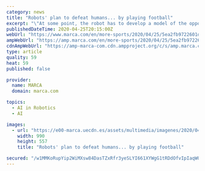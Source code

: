```yaml
---
category: news
title: "Robots' plan to defeat humans... by playing football"
excerpt: "\"At some point, the robot has to develop a model of the opponents, as this is not a game that depends entirely on one's own skills but also on the skills of the opponent,\" he stated. \"Chess is an excellent example. Currently the best artificial intelligence system that plays chess is based on learning by reinforcement creating a model of the game."
publishedDateTime: 2020-04-25T20:15:00Z
webUrl: "https://www.marca.com/en/more-sports/2020/04/25/5ea2fb9722601de4048b4624.html"
ampWebUrl: "https://amp.marca.com/en/more-sports/2020/04/25/5ea2fb9722601de4048b4624.html"
cdnAmpWebUrl: "https://amp-marca-com.cdn.ampproject.org/c/s/amp.marca.com/en/more-sports/2020/04/25/5ea2fb9722601de4048b4624.html"
type: article
quality: 59
heat: 59
published: false

provider:
  name: MARCA
  domain: marca.com

topics:
  - AI in Robotics
  - AI

images:
  - url: "https://e00-marca.uecdn.es/assets/multimedia/imagenes/2020/04/15/15869578975434.jpg"
    width: 990
    height: 557
    title: "Robots' plan to defeat humans... by playing football"

secured: "/w1MMKoRupYip2WiMXsw84DasTZxRfr3yeSLYI661XYWgG1tRDdOfvIpIaqWQhCWIXiayQ9AFt2Ayf7/MA4ksnVfs2PId/CZKsVzlI1A5S3JKZOIHawkCuTQd94zKwT3NNCW4bb4bEb+6nmbZ5ZeM3L9rY4kpJZWpzUgS/6oe/PCIROPaSztr3L+MgvA9qYyrUrwpJNupowPTq0IY2OLK94vzjtwCb0DTpecO+e8PPo7bIf1y9Ax02gArHdN4PbV3tqkosUVKa7a5iHQXfQvc2YY1dn93DcKzmtbhS9f1XXEWxEsCY/rReW86jsdvA0N;z4OiYGmB4KbUrUx1Wdf53w=="
---
```


